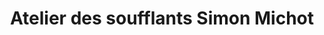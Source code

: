 ---
title: "Atelier des soufflants Simon Michot"
url: /la-bastide-clairence/atelier-des-soufflants-simon-michot/
shop: instrument de musique
---